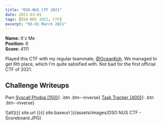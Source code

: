 ```yaml
---
title: "DSO-NUS CTF 2021"
date: 2021-03-01
tags: [DSO-NUS 2021, CTF]
excerpt: "03-01 March 2021"
--- 
```


**Name:** It'z Me  
**Position:** 6  
**Score:** 4111

Played this CTF with my regular teammate, [@OceanKoh](http://dihydrogen.monoxide.tech/). We managed to get 6th place, which I'm quite satisified with. Not bad for the first official CTF of 2021.

## Challenge Writeups  
Pwn
[Syscall Phobia [150]](/Syscall-Phobia/){: .btn .btn--inverse}
[Task Tracker [400]](/Task-Tracker/){: .btn .btn--inverse}

![alt]({{ site.url }}{{ site.baseurl }}/assets/images/DSO NUS CTF - Scoreboard.JPG)
